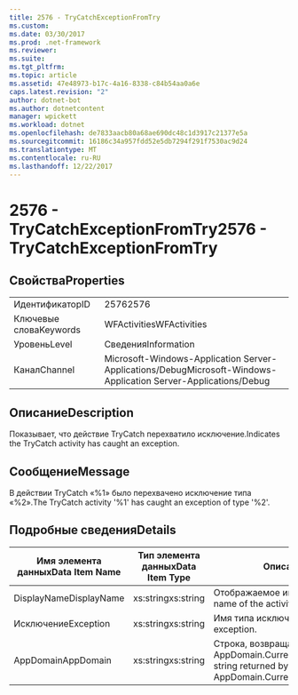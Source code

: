 ```yaml
---
title: 2576 - TryCatchExceptionFromTry
ms.custom: 
ms.date: 03/30/2017
ms.prod: .net-framework
ms.reviewer: 
ms.suite: 
ms.tgt_pltfrm: 
ms.topic: article
ms.assetid: 47e48973-b17c-4a16-8338-c84b54aa0a6e
caps.latest.revision: "2"
author: dotnet-bot
ms.author: dotnetcontent
manager: wpickett
ms.workload: dotnet
ms.openlocfilehash: de7833aacb80a68ae690dc48c1d3917c21377e5a
ms.sourcegitcommit: 16186c34a957fdd52e5db7294f291f7530ac9d24
ms.translationtype: MT
ms.contentlocale: ru-RU
ms.lasthandoff: 12/22/2017
---
```

# <a name="2576---trycatchexceptionfromtry"></a><span data-ttu-id="bb54e-102">2576 - TryCatchExceptionFromTry</span><span class="sxs-lookup"><span data-stu-id="bb54e-102">2576 - TryCatchExceptionFromTry</span></span>
## <a name="properties"></a><span data-ttu-id="bb54e-103">Свойства</span><span class="sxs-lookup"><span data-stu-id="bb54e-103">Properties</span></span>  
  
|||  
|-|-|  
|<span data-ttu-id="bb54e-104">Идентификатор</span><span class="sxs-lookup"><span data-stu-id="bb54e-104">ID</span></span>|<span data-ttu-id="bb54e-105">2576</span><span class="sxs-lookup"><span data-stu-id="bb54e-105">2576</span></span>|  
|<span data-ttu-id="bb54e-106">Ключевые слова</span><span class="sxs-lookup"><span data-stu-id="bb54e-106">Keywords</span></span>|<span data-ttu-id="bb54e-107">WFActivities</span><span class="sxs-lookup"><span data-stu-id="bb54e-107">WFActivities</span></span>|  
|<span data-ttu-id="bb54e-108">Уровень</span><span class="sxs-lookup"><span data-stu-id="bb54e-108">Level</span></span>|<span data-ttu-id="bb54e-109">Сведения</span><span class="sxs-lookup"><span data-stu-id="bb54e-109">Information</span></span>|  
|<span data-ttu-id="bb54e-110">Канал</span><span class="sxs-lookup"><span data-stu-id="bb54e-110">Channel</span></span>|<span data-ttu-id="bb54e-111">Microsoft-Windows-Application Server-Applications/Debug</span><span class="sxs-lookup"><span data-stu-id="bb54e-111">Microsoft-Windows-Application Server-Applications/Debug</span></span>|  
  
## <a name="description"></a><span data-ttu-id="bb54e-112">Описание</span><span class="sxs-lookup"><span data-stu-id="bb54e-112">Description</span></span>  
 <span data-ttu-id="bb54e-113">Показывает, что действие TryCatch перехватило исключение.</span><span class="sxs-lookup"><span data-stu-id="bb54e-113">Indicates the TryCatch activity has caught an exception.</span></span>  
  
## <a name="message"></a><span data-ttu-id="bb54e-114">Сообщение</span><span class="sxs-lookup"><span data-stu-id="bb54e-114">Message</span></span>  
 <span data-ttu-id="bb54e-115">В действии TryCatch «%1» было перехвачено исключение типа «%2».</span><span class="sxs-lookup"><span data-stu-id="bb54e-115">The TryCatch activity '%1' has caught an exception of type '%2'.</span></span>  
  
## <a name="details"></a><span data-ttu-id="bb54e-116">Подробные сведения</span><span class="sxs-lookup"><span data-stu-id="bb54e-116">Details</span></span>  
  
|<span data-ttu-id="bb54e-117">Имя элемента данных</span><span class="sxs-lookup"><span data-stu-id="bb54e-117">Data Item Name</span></span>|<span data-ttu-id="bb54e-118">Тип элемента данных</span><span class="sxs-lookup"><span data-stu-id="bb54e-118">Data Item Type</span></span>|<span data-ttu-id="bb54e-119">Описание</span><span class="sxs-lookup"><span data-stu-id="bb54e-119">Description</span></span>|  
|--------------------|--------------------|-----------------|  
|<span data-ttu-id="bb54e-120">DisplayName</span><span class="sxs-lookup"><span data-stu-id="bb54e-120">DisplayName</span></span>|<span data-ttu-id="bb54e-121">xs:string</span><span class="sxs-lookup"><span data-stu-id="bb54e-121">xs:string</span></span>|<span data-ttu-id="bb54e-122">Отображаемое имя действия.</span><span class="sxs-lookup"><span data-stu-id="bb54e-122">The display name of the activity.</span></span>|  
|<span data-ttu-id="bb54e-123">Исключение</span><span class="sxs-lookup"><span data-stu-id="bb54e-123">Exception</span></span>|<span data-ttu-id="bb54e-124">xs:string</span><span class="sxs-lookup"><span data-stu-id="bb54e-124">xs:string</span></span>|<span data-ttu-id="bb54e-125">Имя типа исключения.</span><span class="sxs-lookup"><span data-stu-id="bb54e-125">The type name of the exception.</span></span>|  
|<span data-ttu-id="bb54e-126">AppDomain</span><span class="sxs-lookup"><span data-stu-id="bb54e-126">AppDomain</span></span>|<span data-ttu-id="bb54e-127">xs:string</span><span class="sxs-lookup"><span data-stu-id="bb54e-127">xs:string</span></span>|<span data-ttu-id="bb54e-128">Строка, возвращаемая AppDomain.CurrentDomain.FriendlyName.</span><span class="sxs-lookup"><span data-stu-id="bb54e-128">The string returned by AppDomain.CurrentDomain.FriendlyName.</span></span>|
